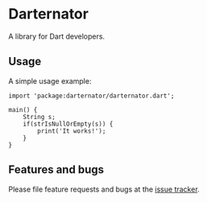 # Darternator

A library for Dart developers.

## Usage

A simple usage example:

    import 'package:darternator/darternator.dart';

    main() {
        String s;
        if(strIsNullOrEmpty(s)) {
            print('It works!');
        }
    }

## Features and bugs

Please file feature requests and bugs at the [issue tracker][tracker].

[tracker]: http://example.com/issues/replaceme
